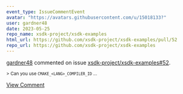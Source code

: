 ```yaml
---
event_type: IssueCommentEvent
avatar: "https://avatars.githubusercontent.com/u/15018133?"
user: gardner48
date: 2023-05-25
repo_name: xsdk-project/xsdk-examples
html_url: https://github.com/xsdk-project/xsdk-examples/pull/52
repo_url: https://github.com/xsdk-project/xsdk-examples
---
```


<a href='https://github.com/gardner48' target='_blank'>gardner48</a> commented on issue <a href='https://github.com/xsdk-project/xsdk-examples/pull/52' target='_blank'>xsdk-project/xsdk-examples#52</a>.

<small>> Can you use `CMAKE_<LANG>_COMPILER_ID`...</small>

<a href='https://github.com/xsdk-project/xsdk-examples/pull/52' target='_blank'>View Comment</a>